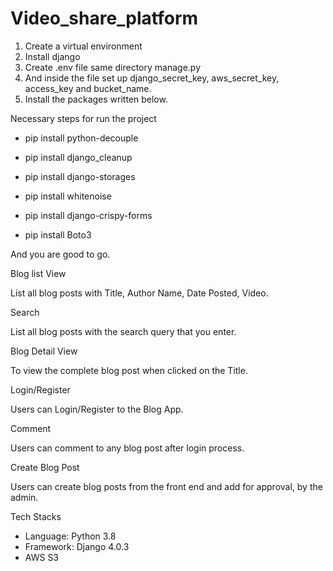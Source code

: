 # Video_share_platform

1) Create a virtual environment
2) Install django
3) Create .env file same directory manage.py
4) And inside the file set up django_secret_key, aws_secret_key, access_key and bucket_name.
5) Install the packages written below.

Necessary steps for run the project
- pip install python-decouple

- pip install django_cleanup

- pip install django-storages

- pip install whitenoise      

- pip install django-crispy-forms

- pip install Boto3

And you are good to go.

Blog list View

List all blog posts with Title, Author Name, Date Posted, Video.

Search

List all blog posts with the search query that you enter.

Blog Detail View

To view the complete blog post when clicked  on the Title.

Login/Register

Users can Login/Register to the Blog App.

Comment

Users can comment to any blog post after login process.

Create Blog Post

Users can create blog posts from the front end and add for approval, by the admin.

Tech Stacks

- Language: Python 3.8
- Framework: Django 4.0.3
- AWS S3
